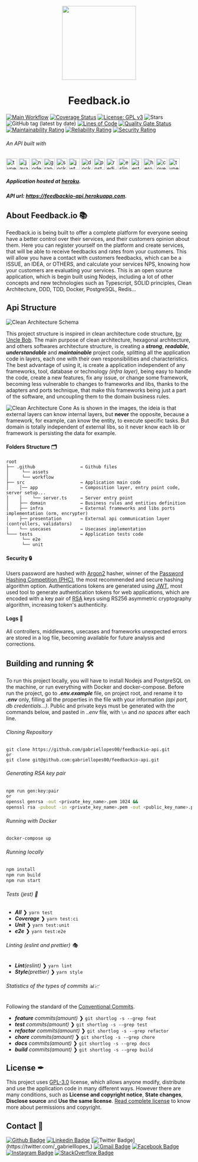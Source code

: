 <p align="center"> <img src="./.github/assets/logo.svg" width="200" /> </p>
<h1 align="center"> Feedback.io </h1>

[![Main Workflow](https://github.com/gabriellopes00/feedbackio-api/actions/workflows/main.yml/badge.svg?branch=main)](https://github.com/gabriellopes00/feedbackio-api/actions/workflows/main.yml)
[![Coverage Status](https://coveralls.io/repos/github/gabriellopes00/feedbackio-api/badge.svg?branch=main)](https://coveralls.io/github/gabriellopes00/feedbackio-api?branch=main)
[![License: GPL v3](https://img.shields.io/badge/License-GPLv3-blue.svg)](https://github.com/gabriellopes00/feedbackio-api/blob/main/LICENSE.md)
![Stars](https://img.shields.io/github/stars/gabriellopes00/feedbackio-api.svg)
![GitHub tag (latest by date)](https://img.shields.io/github/v/tag/gabriellopes00/feedbackio-api)
[![Lines of Code](https://sonarcloud.io/api/project_badges/measure?project=gabriellopes00_feedbackio-api&metric=ncloc)](https://sonarcloud.io/dashboard?id=gabriellopes00_feedbackio-api)
[![Quality Gate Status](https://sonarcloud.io/api/project_badges/measure?project=gabriellopes00_feedbackio-api&metric=alert_status)](https://sonarcloud.io/dashboard?id=gabriellopes00_feedbackio-api)
[![Maintainability Rating](https://sonarcloud.io/api/project_badges/measure?project=gabriellopes00_feedbackio-api&metric=sqale_rating)](https://sonarcloud.io/dashboard?id=gabriellopes00_feedbackio-api)
[![Reliability Rating](https://sonarcloud.io/api/project_badges/measure?project=gabriellopes00_feedbackio-api&metric=reliability_rating)](https://sonarcloud.io/dashboard?id=gabriellopes00_feedbackio-api)
[![Security Rating](https://sonarcloud.io/api/project_badges/measure?project=gabriellopes00_feedbackio-api&metric=security_rating)](https://sonarcloud.io/dashboard?id=gabriellopes00_feedbackio-api)

###### An API built with

<p>
  <img src="https://cdn.svgporn.com/logos/typescript-icon.svg" alt="typescript" width="30" height="30"/>
  <img src="https://cdn.svgporn.com/logos/javascript.svg" alt="javascript" width="30" height="30"/>
  <img src="https://cdn.svgporn.com/logos/nodejs-icon.svg" alt="nodejs" width="30" height="30"/>
  <img src="https://cdn.svgporn.com/logos/graphql.svg" alt="graphql" width="30" height="30"/>
  <img src="https://cdn.svgporn.com/logos/socket.io.svg" alt="socket.io" width="30" height="30"/>
  <img src="https://jwt.io/img/pic_logo.svg" alt="jwt" width="30" height="30"/>
  <img src="https://cdn.svgporn.com/logos/docker-icon.svg" alt="docker" width="30" height="30"/>
  <img src="https://cdn.svgporn.com/logos/postgresql.svg" alt="postgresql" width="30" height="30"/>
  <img src="https://cdn.svgporn.com/logos/redis.svg" alt="redis" width="30" height="30"/>
  <img src="https://cdn.svgporn.com/logos/eslint.svg" alt="eslint" width="30" height="30"/>
  <img src="https://cdn.svgporn.com/logos/jest.svg" alt="jest" height="30">
  <img src="https://cdn.svgporn.com/logos/heroku-icon.svg" alt="heroku" height="30">
  <img src="https://coveralls.io/favicon.png" alt="coveralls" height="30">
  <img src="https://github.com/typeorm/typeorm/raw/master/resources/logo_big.png" alt="typeorm" height="30">
</p>

##### Application hosted at _[heroku](https://www.heroku.com/)_.

##### API url: _https://feedbackio-api.herokuapp.com_.

<h2> About Feedback.io 📚 </h2>

<p>
  Feedback.io is being built to offer a complete platform for everyone seeing have a better control over their services, and their customers opinion about them. Here you can register yourself on the platform and create services, that will be able to receive feedbacks and rates from your customers. This will allow you have a contact with customers feedbacks, which can be a ISSUE, an IDEA, or OTHERS, and calculate your services NPS, knowing how your customers are evaluating your services. This is an open source application, which is begin built using Nodejs, including a lot of other concepts and new technologies such as Typescript, SOLID principles, Clean Architecture, DDD, TDD, Docker, PostgreSQL, Redis...
</p>

## Api Structure

![Clean Architecture Schema](.github/assets/clean-architecture.jpg)

This project structure is inspired in clean architecture code structure, [by Uncle Bob](https://blog.cleancoder.com/uncle-bob/2012/08/13/the-clean-architecture.html). The main purpose of clean architecture, hexagonal architecture, and others softwares architecture structure, is creating a **_strong_**, **_readable_**, **_understandable_** and **_maintainable_** project code, splitting all the application code in layers, each one with their own responsibilities and characteristics. The best advantage of using it, is create a application independent of any frameworks, tool, database or technology _(infra layer)_, being easy to handle the code, create a new features, fix any issue, or change some framework, becoming less vulnerable to changes to frameworks and libs, thanks to the adapters and ports technique, that make this frameworks being just a part of the software, and uncoupling them to the domain business rules.

![Clean Architecture Cone](.github/assets/clean-architecture-cone.jpg)
As is shown in the images, the ideia is that external layers can know internal layers, but **never** the opposite, because a framework, for example, can know the entity, to execute specific tasks. But domain is totally independent of external libs, so it never know each lib or framework is persisting the data for example.

#### Folders Structure 🗂

```
root
├── .github                 → Github files
│     └── assets
│     └── workflow
├── src                     → Application main code
│    │── app                → Composition layer, entry point code, server setup...
│    │    └── server.ts     → Server entry point
│    ├── domain             → Business rules and entities definition
│    ├── infra              → External frameworks and libs ports implementation (orm, encrypter)
│    ├── presentation       → External api communication layer (controllers, validators)
│    └── usecases           → Usecases implementation
└─── tests                  → Application tests code
      └── e2e
      └── unit
```

#### Security 🔒

Users password are hashed with [Argon2](https://github.com/P-H-C/phc-winner-argon2) hasher, winner of the [Password Hashing Competition (PHC)](https://www.password-hashing.net/), the most recommended and secure hashing algorithm option.
Authentications tokens are generated using [JWT](https://jwt.io/), most used tool to generate authentication tokens for web applications, which are encoded with a key pair of [RSA](<https://en.wikipedia.org/wiki/RSA_(cryptosystem)>) keys using RS256 asymmetric cryptography algorithm, increasing token's authenticity.

#### Logs 📜

All controllers, middlewares, usecases and frameworks unexpected errors are stored in a log file, becoming available for future analysis and corrections.

## Building and running 🛠

To run this project locally, you will have to install Nodejs and PostgreSQL on the machine, or run everything with Docker and docker-compose. Before run the project, go to **_.env.example_** file, on project root, and rename it to **_.env_** only, filling all the properties in the file with your information _(api port, db credentials...)_. Public and private keys must be generated with the commands below, and pasted in ._.env_ file, with `\n` and _no spaces_ after each line.

###### Cloning Repository

```git
git clone https://github.com/gabriellopes00/feedbackio-api.git
or
git clone git@github.com:gabriellopes00/feedbackio-api.git
```

###### Generating RSA key pair

```bash
npm run gen:key:pair
or
openssl genrsa -out <private_key_name>.pem 1024 &&
openssl rsa -pubout -in <private_key_name>.pem -out <public_key_name>.pem
```

###### Running with Docker

```bash
docker-compose up
```

###### Running locally

```bash
npm install
npm run build
npm run start
```

###### Tests (jest) 🧪

- _**All**_ ❯ `yarn test`
- _**Coverage**_ ❯ `yarn test:ci`
- _**Unit**_ ❯ `yarn test:unit`
- _**e2e**_ ❯ `yarn test:e2e`

###### Linting (eslint and prettier) 🎭

- _**Lint**(eslint)_ ❯ `yarn lint`
- _**Style**(prettier)_ ❯ `yarn style`

###### Statistics of the types of commits 📊📈

Following the standard of the [Conventional Commits](https://www.conventionalcommits.org/).

- _**feature** commits(amount)_ ❯ `git shortlog -s --grep feat`
- _**test** commits(amount)_ ❯ `git shortlog -s --grep test`
- _**refactor** commits(amount)_ ❯ `git shortlog -s --grep refactor`
- _**chore** commits(amount)_ ❯ `git shortlog -s --grep chore`
- _**docs** commits(amount)_ ❯ `git shortlog -s --grep docs`
- _**build** commits(amount)_ ❯ `git shortlog -s --grep build`

## License ✒

This project uses [GPL-3.0](https://github.com/gabriellopes00/feedbackio-api/blob/main/LICENSE.md) license, which allows anyone modify, distribute and use the application code in many different ways. However there are many conditions, such as **License and copyright notice**, **State changes**, **Disclose source** and **Use the same license**. [Read complete license](https://github.com/gabriellopes00/feedbackio-api/blob/main/LICENSE.md) to know more about permissions and copyright.

## Contact 📱

[![Github Badge](https://img.shields.io/badge/-Github-000?style=flat-square&logo=Github&logoColor=white&link=https://github.com/gabriellopes00)](https://github.com/gabriellopes00)
[![Linkedin Badge](https://img.shields.io/badge/-LinkedIn-blue?style=flat-square&logo=Linkedin&logoColor=white&link=https://www.linkedin.com/in/gabriel-lopes-6625631b0/)](https://www.linkedin.com/in/gabriel-lopes-6625631b0/)
[![Twitter Badge](https://img.shields.io/badge/-Twitter-1ca0f1?style=flat-square&labelColor=1ca0f1&logo=twitter&logoColor=white&link=https://twitter.com/_gabrielllopes_)](https://twitter.com/_gabrielllopes_)
[![Gmail Badge](https://img.shields.io/badge/-Gmail-D14836?&style=flat-square&logo=Gmail&logoColor=white&link=mailto:gabrielluislopes00@gmail.com)](mailto:gabrielluislopes00@gmail.com)
[![Facebook Badge](https://img.shields.io/badge/facebook-%231877F2.svg?&style=flat-square&logo=facebook&logoColor=white)](https://www.facebook.com/profile.php?id=100034920821684)
[![Instagram Badge](https://img.shields.io/badge/instagram-%23E4405F.svg?&style=flat-square&logo=instagram&logoColor=white)](https://www.instagram.com/_.gabriellopes/?hl=pt-br)
[![StackOverflow Badge](https://img.shields.io/badge/stack%20overflow-FE7A16?logo=stack-overflow&logoColor=white&style=flat-square)](https://stackoverflow.com/users/14099025/gabriel-lopes?tab=profile)
